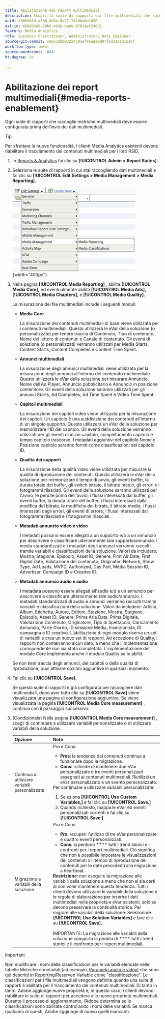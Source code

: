 ```yaml
---
title: Abilitazione dei report multimediali
description: Scopri la suite di rapporti sui file multimediali che raccoglie le metriche sui file multimediali.  Per configurare i rapporti sui file multimediali prima dell’invio dei dati multimediali, effettua le seguenti operazioni.
uuid: d306068d-a308-4b6e-8a72-742dda0de428
exl-id: 686d88a5-79b6-4936-ba9e-8f834ef330d1
feature: Media Analytics
role: Business Practitioner, Administrator, Data Engineer
source-git-commit: c96532bb032a4c9aaf9eed28d97fbd33ceb1516f
workflow-type: tm+mt
source-wordcount: '884'
ht-degree: 2%

---
```


# Abilitazione dei report multimediali{#media-reports-enablement}

Ogni suite di rapporti che raccoglie metriche multimediali deve essere configurata prima dell’invio dei dati multimediali.

>[!TIP]
>
>Per sfruttare le nuove funzionalità, i clienti Media Analytics esistenti devono riabilitare il tracciamento dei contenuti multimediali per i loro RSID.

1. In [Reports &amp; Analytics](https://my.omniture.com/login/) fai clic su **[!UICONTROL Admin > Report Suites].**
1. Seleziona le suite di rapporti in cui stai raccogliendo dati multimediali e fai clic su **[!UICONTROL Edit Settings > Media Management > Media Reporting].**

   ![](assets/media-reporting.png){width=&quot;400px&quot;}

1. Nella pagina **[!UICONTROL Media Reporting]** , abilita **[!UICONTROL Media Core],** ed eventualmente abilita **[!UICONTROL Media Ads],** **[!UICONTROL Media Chapters],** e **[!UICONTROL Media Quality].**

   La misurazione dei file multimediali include i seguenti moduli:

   * **Media Core**

      La misurazione dei contenuti multimediali di base viene utilizzata per i contenuti multimediali. Questo utilizzerà le eVar della soluzione (o personalizzate) per tenere traccia di Contenuto, Tipo di contenuto, Nome del lettore di contenuti e Canale di contenuto. Gli eventi di soluzione (o personalizzati) verranno utilizzati per Media Starts, Content Starts, Content Completes e Content Time Spent.

   * **Annunci multimediali**

      La misurazione degli annunci multimediali viene utilizzata per la misurazione degli annunci all’interno del contenuto multimediale. Questo utilizzerà le eVar della soluzione per misurare Annuncio, Nome dell’Ad Player, Annuncio pubblicitario e Annuncio in posizione contenitore. Gli eventi della soluzione saranno utilizzati per gli annunci Starts, Ad Completes, Ad Time Spent e Video Time Spent.

   * **Capitoli multimediali**

      La misurazione dei capitoli video viene utilizzata per la misurazione dei capitoli. Un capitolo è una suddivisione dei contenuti all’interno di un singolo supporto. Questo utilizzerà un eVar della soluzione per memorizzare l&#39;ID del capitolo. Gli eventi della soluzione verranno utilizzati per gli eventi di inizio capitolo, completamento capitolo e tempo capitolo trascorso. I metadati aggiuntivi del capitolo Nome e Posizione capitolo saranno forniti come classificazioni del capitolo ID.

   * **Qualità dei supporti**

      La misurazione della qualità video viene utilizzata per misurare la qualità di riproduzione dei contenuti. Questo utilizzerà le eVar della soluzione per memorizzare il tempo di avvio, gli eventi buffer, la durata totale del buffer, gli switch bitrate, il bitrate medio, gli errori e i fotogrammi rilasciati. Gli eventi della soluzione saranno utilizzati per l&#39;avvio, le perdite prima dell&#39;avvio, i flussi interessati dal buffer, gli eventi buffer, la durata totale del buffer, i flussi interessati dalla modifica del bitrate, le modifiche del bitrate, il bitrate medio, i flussi interessati dagli errori, gli eventi di errore, i flussi interessati dai fotogrammi rilasciati e i fotogrammi rilasciati.

   * **Metadati annuncio video e video**

      I metadati possono essere allegati a un supporto e/o a un annuncio per descrivere e classificare ulteriormente tale supporto/annuncio. I media standardizzati e i metadati degli annunci verranno raccolti tramite variabili e classificazioni della soluzione. Valori da includere: Mostra, Stagione, Episodio, Asset ID, Genere, First Air Date, First Digital Date, Valutazione del contenuto, Originator, Network, Show Type, Ad Loads, MVPD, Authorized, Day Part, Media Session ID, Advertiser, Campaign ID e Creative ID.

   * **Metadati annuncio audio e audio**

      I metadata possono essere allegati all&#39;audio e/o a un annuncio per descrivere e classificare ulteriormente tale audio/annuncio. I metadati standardizzati di audio e annunci verranno raccolti tramite variabili e classificazioni della soluzione. Valori da includere: Artista, Album, Etichetta, Autore, Editore, Stazione, Mostra, Stagione, Episodio, Asset ID, Genere, Prima Aria Data, Prima Digitale, Valutazione Contenuto, Originatore, Tipo di Spettacolo, Caricamento Annuncio, Parte Giorno, ID sessione Media, Inserzionista, ID campagna e ID creativo.
   L’abilitazione di ogni modulo riserva un set di variabili e crea un nuovo set di rapporti. Ad eccezione di Quality, i rapporti non conterranno alcun dato, a meno che l’implementazione corrispondente non sia stata completata. L’implementazione del modulo Core implementa anche il modulo Quality se lo abiliti.

   Se non tieni traccia degli annunci, dei capitoli o della qualità di riproduzione, puoi attivare opzioni aggiuntive in qualsiasi momento.

1. Fai clic su **[!UICONTROL Save].**

   Se questa suite di rapporti è già configurata per raccogliere dati multimediali, dopo aver fatto clic su **[!UICONTROL Save]** viene visualizzata una pagina di configurazione aggiuntiva. Se viene visualizzata la pagina **[!UICONTROL Media Core measurement]** , continua con il passaggio successivo.

1. (Condizionale) Nella pagina **[!UICONTROL Media Core measurement]** , scegli di continuare a utilizzare variabili personalizzate o di utilizzare variabili della soluzione.

   | Opzione | Note |
   | --- | --- |
   | Continua a utilizzare variabili personalizzate | Pro e Cons:<ul> <li> **Pros:** la tendenza dei contenuti continua a funzionare dopo la migrazione. </li> <li> **Cons:** richiede di mantenere due eVar personalizzate e tre eventi personalizzati assegnati ai contenuti multimediali. Riutilizzi un eVar personalizzato e un evento personalizzato. </li> </ul> Per continuare a utilizzare variabili personalizzate: <ol> <li>Seleziona **[!UICONTROL Use Custom Variables,]** e fai clic su **[!UICONTROL Save.]** </li> <li>Quando richiesto, mappa le eVar ed eventi personalizzati correnti e fai clic su **[!UICONTROL Save:]** </li> </ol> |
   | Migrazione a variabili della soluzione | Pro e Cons:<ul> <li> **Pro:** recuperi l’utilizzo di tre eVar personalizzate e quattro eventi personalizzati. </li> <li> **Cons:** si perdono  **** tutti i trend storici e i confronti per i report multimediali. Ciò significa che non è possibile impostare le visualizzazioni dei contenuti o il tempo di riproduzione dei contenuti per le date precedenti alla migrazione a heartbeat. </li> </ul> **Restrizione:**  non eseguire la migrazione alle variabili della soluzione a meno che non si sia certi di non voler mantenere questa tendenza. Tutti i clienti devono utilizzare le variabili della soluzione e le regole di elaborazione per inserire i dati multimediali nelle proprietà e eVar esistenti, solo se devono preservare la continuità storica. Per migrare alle variabili della soluzione: Selezionare **[!UICONTROL Use Solution Variables]** e fare clic su **[!UICONTROL Save].** <br><br> IMPORTANTE: La migrazione alle variabili della soluzione comporta la perdita di  **** tutti i trend storici e il confronto per i report multimediali. |

>[!IMPORTANT]
>
>Non modificare i nomi delle classificazioni per le variabili elencate nelle tabelle Metriche e metadati (ad esempio, [Parametri audio e video](/help/metrics-and-metadata/audio-video-parameters.md)) che sono qui descritti in Reporting/Reserved Variable come &quot;classificazione&quot;. Le classificazioni per i file multimediali vengono definite quando una suite di rapporti è abilitata per il tracciamento dei contenuti multimediali. Di tanto in tanto, Adobe aggiunge nuove proprietà e, in questo caso, i clienti devono riabilitare le suite di rapporti per accedere alle nuove proprietà multimediali. Durante il processo di aggiornamento, l’Adobe determina se le classificazioni sono abilitate controllando i nomi delle variabili. Se manca qualcuno di questi, Adobe aggiunge di nuovo quelli mancanti.
